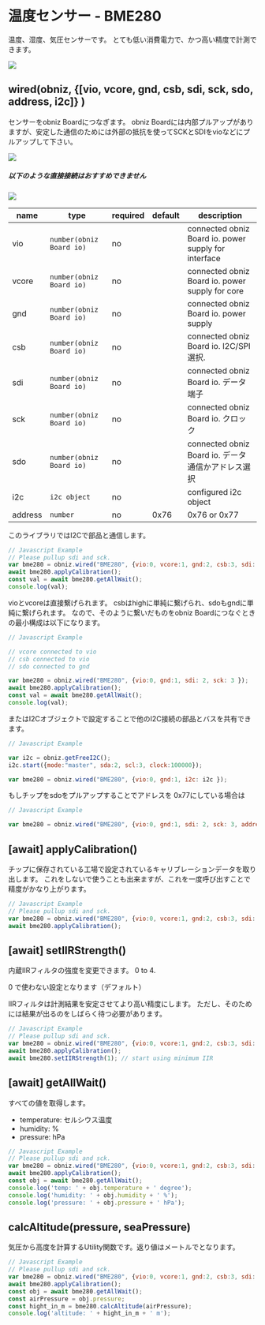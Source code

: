 # 温度センサー - BME280
温度、湿度、気圧センサーです。
とても低い消費電力で、かつ高い精度で計測できます。

![](image.jpg)

## wired(obniz,  {[vio, vcore, gnd, csb, sdi, sck, sdo, address, i2c]} )

センサーをobniz Boardにつなぎます。
obniz Boardには内部プルアップがありますが、安定した通信のためには外部の抵抗を使ってSCKとSDIをvioなどにプルアップして下さい。

![](image2.jpg)

##### 以下のような直接接続はおすすめできません

![](image3.jpg)

name | type | required | default | description
--- | --- | --- | --- | ---
vio | `number(obniz Board io)` | no | &nbsp; | connected obniz Board io. power supply for interface
vcore | `number(obniz Board io)` | no | &nbsp; | connected obniz Board io. power supply for core
gnd | `number(obniz Board io)` | no | &nbsp; | connected obniz Board io. power supply
csb | `number(obniz Board io)` | no | &nbsp; | connected obniz Board io. I2C/SPI 選択.
sdi | `number(obniz Board io)` | no | &nbsp; | connected obniz Board io. データ端子
sck | `number(obniz Board io)` | no | &nbsp; | connected obniz Board io. クロック
sdo | `number(obniz Board io)` | no | &nbsp; | connected obniz Board io. データ通信かアドレス選択
i2c | `i2c object` | no | &nbsp; | configured i2c object
address | `number` | no | 0x76  | 0x76 or 0x77

このライブラリではI2Cで部品と通信します。

```javascript
// Javascript Example
// Please pullup sdi and sck.
var bme280 = obniz.wired("BME280", {vio:0, vcore:1, gnd:2, csb:3, sdi: 4, sck: 5, sdo:6 });
await bme280.applyCalibration();
const val = await bme280.getAllWait();
console.log(val);
```

vioとvcoreは直接繋げられます。
csbはhighに単純に繋げられ、sdoもgndに単純に繋げられます。
なので、そのように繋いだものをobniz Boardにつなぐときの最小構成は以下になります。


```javascript
// Javascript Example

// vcore connected to vio
// csb connected to vio
// sdo connected to gnd

var bme280 = obniz.wired("BME280", {vio:0, gnd:1, sdi: 2, sck: 3 });
await bme280.applyCalibration();
const val = await bme280.getAllWait();
console.log(val);
```

またはI2Cオブジェクトで設定することで他のI2C接続の部品とバスを共有できます。

```javascript
// Javascript Example

var i2c = obniz.getFreeI2C();
i2c.start({mode:"master", sda:2, scl:3, clock:100000}); 

var bme280 = obniz.wired("BME280", {vio:0, gnd:1, i2c: i2c });
```

もしチップをsdoをプルアップすることでアドレスを 0x77にしている場合は

```javascript
// Javascript Example

var bme280 = obniz.wired("BME280", {vio:0, gnd:1, sdi: 2, sck: 3, address: 0x77});
```

## [await] applyCalibration()

チップに保存されている工場で設定されているキャリブレーションデータを取り出します。
これをしないで使うことも出来ますが、これを一度呼び出すことで精度がかなり上がります。

```javascript
// Javascript Example
// Please pullup sdi and sck.
var bme280 = obniz.wired("BME280", {vio:0, vcore:1, gnd:2, csb:3, sdi: 4, sck: 5, sdo:6 });
await bme280.applyCalibration();
```

## [await] setIIRStrength()

内蔵IIRフィルタの強度を変更できます。 0 to 4.

0 で使わない設定となります（デフォルト）

IIRフィルタは計測結果を安定させてより高い精度にします。
ただし、そのためには結果が出るのをしばらく待つ必要があります。


```javascript
// Javascript Example
// Please pullup sdi and sck.
var bme280 = obniz.wired("BME280", {vio:0, vcore:1, gnd:2, csb:3, sdi: 4, sck: 5, sdo:6 });
await bme280.applyCalibration();
await bme280.setIIRStrength(1); // start using minimum IIR 
```

## [await] getAllWait()

すべての値を取得します。

- temperature: セルシウス温度
- humidity: %
- pressure: hPa

```javascript
// Javascript Example
// Please pullup sdi and sck.
var bme280 = obniz.wired("BME280", {vio:0, vcore:1, gnd:2, csb:3, sdi: 4, sck: 5, sdo:6 });
await bme280.applyCalibration();
const obj = await bme280.getAllWait();
console.log('temp: ' + obj.temperature + ' degree');
console.log('humidity: ' + obj.humidity + ' %');
console.log('pressure: ' + obj.pressure + ' hPa');
```

## calcAltitude(pressure, seaPressure)

気圧から高度を計算するUtility関数です。返り値はメートルでとなります。

```javascript
// Javascript Example
// Please pullup sdi and sck.
var bme280 = obniz.wired("BME280", {vio:0, vcore:1, gnd:2, csb:3, sdi: 4, sck: 5, sdo:6 });
await bme280.applyCalibration();
const obj = await bme280.getAllWait();
const airPressure = obj.pressure;
const hight_in_m = bme280.calcAltitude(airPressure);
console.log('altitude: ' + hight_in_m + ' m');
```